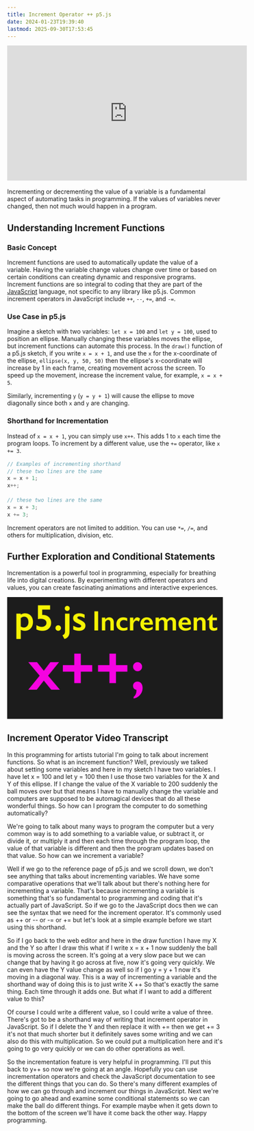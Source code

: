 ```yaml
---
title: Increment Operator ++ p5.js
date: 2024-01-23T19:39:40
lastmod: 2025-09-30T17:53:45
---
```


<div class="iframe-16-9-container">
<iframe class="youTubeIframe" width="560" height="315" src="https://www.youtube.com/embed/INFysCfC7jE?si=Atz_ksVPPAjw9MVh" title="YouTube video player" frameborder="0" allow="accelerometer; autoplay; clipboard-write; encrypted-media; gyroscope; picture-in-picture; web-share" referrerpolicy="strict-origin-when-cross-origin" allowfullscreen></iframe>
</div>

Incrementing or decrementing the value of a variable is a fundamental aspect of automating tasks in programming. If the values of variables never changed, then not much would happen in a program.

## Understanding Increment Functions

### Basic Concept

Increment functions are used to automatically update the value of a variable. Having the variable change values change over time or based on certain conditions can creating dynamic and responsive programs. Increment functions are so integral to coding that they are part of the [JavaScript](../javascript.md) language, not specific to any library like p5.js. Common increment operators in JavaScript include `++`, `--`, `+=`, and `-=`.

### Use Case in p5.js

Imagine a sketch with two variables: `let x = 100` and `let y = 100`, used to position an ellipse. Manually changing these variables moves the ellipse, but increment functions can automate this process. In the `draw()` function of a p5.js sketch, if you write `x = x + 1`, and use the `x` for the x-coordinate of the ellipse, `ellipse(x, y, 50, 50)` then the ellipse's x-coordinate will increase by 1 in each frame, creating movement across the screen. To speed up the movement, increase the increment value, for example, `x = x + 5`.

Similarly, incrementing `y` (`y = y + 1`) will cause the ellipse to move diagonally since both `x` and `y` are changing.

### Shorthand for Incrementation

Instead of `x = x + 1`, you can simply use `x++`. This adds 1 to `x` each time the program loops. To increment by a different value, use the `+=` operator, like `x += 3`.

```javascript
// Examples of incrementing shorthand
// these two lines are the same
x = x + 1;
x++;

// these two lines are the same
x = x + 3;
x += 3;
```

Increment operators are not limited to addition. You can use `*=`, `/=`, and others for multiplication, division, etc.

## Further Exploration and Conditional Statements

Incrementation is a powerful tool in programming, especially for breathing life into digital creations. By experimenting with different operators and values, you can create fascinating animations and interactive experiences.

[![Increment Operator](./attachments/increment-variable-thumb.jpg)](./attachments/increment-variable-thumb.jpg)

## Increment Operator Video Transcript

In this programming for artists tutorial I'm going to talk about increment functions. So what is an increment function? Well, previously we talked about setting some variables and here in my sketch I have two variables. I have let x = 100 and let y = 100 then I use those two variables for the X and Y of this ellipse. If I change the value of the X variable to 200 suddenly the ball moves over but that means I have to manually change the variable and computers are supposed to be automagical devices that do all these wonderful things. So how can I program the computer to do something automatically?

We're going to talk about many ways to program the computer but a very common way is to add something to a variable value, or subtract it, or divide it, or multiply it and then each time through the program loop, the value of that variable is different and then the program updates based on that value. So how can we increment a variable?

Well if we go to the reference page of p5.js and we scroll down, we don't see anything that talks about incrementing variables. We have some comparative operations that we'll talk about but there's nothing here for incrementing a variable. That's because incrementing a variable is something that's so fundamental to programming and coding that it's actually part of JavaScript. So if we go to the JavaScript docs then we can see the syntax that we need for the increment operator. It's commonly used as ++ or -- or -= or += but let's look at a simple example before we start using this shorthand.

So if I go back to the web editor and here in the draw function I have my X and the Y so after I draw this what if I write x = x + 1 now suddenly the ball is moving across the screen. It's going at a very slow pace but we can change that by having it go across at five, now it's going very quickly. We can even have the Y value change as well so if I go y = y + 1 now it's moving in a diagonal way. This is a way of incrementing a variable and the shorthand way of doing this is to just write X ++ So that's exactly the same thing. Each time through it adds one. But what if I want to add a different value to this?

Of course I could write a different value, so I could write a value of three. There's got to be a shorthand way of writing that increment operator in JavaScript. So if I delete the Y and then replace it with += then we get += 3 it's not that much shorter but it definitely saves some writing and we can also do this with multiplication. So we could put a multiplication here and it's going to go very quickly or we can do other operations as well.

So the incrementation feature is very helpful in programming. I'll put this back to y++ so now we're going at an angle. Hopefully you can use incrementation operators and check the JavaScript documentation to see the different things that you can do. So there's many different examples of how we can go through and increment our things in JavaScript. Next we're going to go ahead and examine some conditional statements so we can make the ball do different things. For example maybe when it gets down to the bottom of the screen we'll have it come back the other way. Happy programming.

```

```
